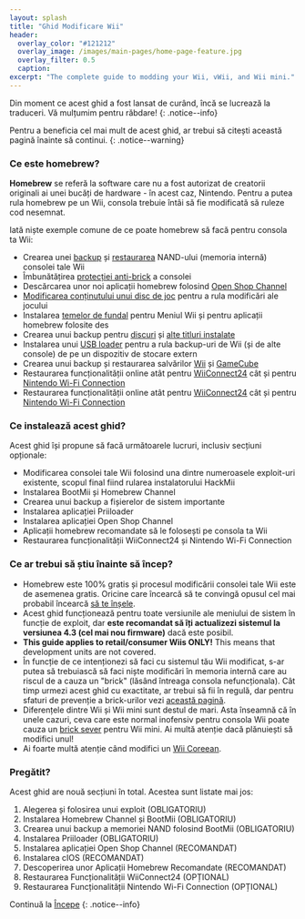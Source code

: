 ```yaml
---
layout: splash
title: "Ghid Modificare Wii"
header:
  overlay_color: "#121212"
  overlay_image: /images/main-pages/home-page-feature.jpg
  overlay_filter: 0.5
  caption:
excerpt: "The complete guide to modding your Wii, vWii, and Wii mini."
---
```


Din moment ce acest ghid a fost lansat de curând, încă se lucrează la traduceri. Vă mulțumim pentru răbdare!
{: .notice--info}

Pentru a beneficia cel mai mult de acest ghid, ar trebui să citești această pagină înainte să continui.
{: .notice--warning}

### Ce este homebrew?

**Homebrew** se referă la software care nu a fost autorizat de creatorii originali ai unei bucăți de hardware - în acest caz, Nintendo. Pentru a putea rula homebrew pe un Wii, consola trebuie întâi să fie modificată să ruleze cod nesemnat.

Iată niște exemple comune de ce poate homebrew să facă pentru consola ta Wii:

+ Crearea unei [backup](bootmii) și [restaurarea](bootmiirecover) NAND-ului (memoria internă) consolei tale Wii
+ Îmbunătățirea [protecției anti-brick](priiloader) a consolei
+ Descărcarea unor noi aplicații homebrew folosind [Open Shop Channel](osc)
+ [Modificarea conținutului unui disc de joc](https://wiki.hacks.guide/wiki/Wii:Riivolution) pentru a rula modificări ale jocului
+ Instalarea [temelor de fundal](themes) pentru Meniul Wii și pentru aplicații homebrew folosite des
+ Crearea unui backup pentru [discuri](dump-games) și [alte titluri instalate](dump-wads)
+ Instalarea unui [USB loader](wii-loaders) pentru a rula backup-uri de Wii (și de alte console) de pe un dispozitiv de stocare extern
+ Crearea unui backup și restaurarea salvărilor [Wii](wii-saves) și [GameCube](gcsaves)
+ Restaurarea funcționalității online atât pentru [WiiConnect24](wiiconnect24) cât și pentru [Nintendo Wi-Fi Connection](wiimmfi)
+ Restaurarea funcționalității online atât pentru [WiiConnect24](wiiconnect24) cât și pentru [Nintendo Wi-Fi Connection](wiimmfi)

### Ce instalează acest ghid?

Acest ghid își propune să facă următoarele lucruri, inclusiv secțiuni opționale:

+ Modificarea consolei tale Wii folosind una dintre numeroasele exploit-uri existente, scopul final fiind rularea instalatorului HackMii
+ Instalarea BootMii și Homebrew Channel
+ Crearea unui backup a fișierelor de sistem importante
+ Instalarea aplicației Priiloader
+ Instalarea aplicației Open Shop Channel
+ Aplicații homebrew recomandate să le folosești pe consola ta Wii
+ Restaurarea funcționalității WiiConnect24 și Nintendo Wi-Fi Connection

### Ce ar trebui să știu înainte să încep?

+ Homebrew este 100% gratis și procesul modificării consolei tale Wii este de asemenea gratis. Oricine care încearcă să te convingă opusul cel mai probabil încearcă [să te înșele](https://hbc.hackmii.com/scam).
+ Acest ghid funcționează pentru toate versiunile ale meniului de sistem în funcție de exploit, dar **este recomandat să îți actualizezi sistemul la versiunea 4.3 (cel mai nou firmware)** dacă este posibil.
+ **This guide applies to retail/consumer Wiis ONLY!** This means that development units are not covered.
+ În funcție de ce intenționezi să faci cu sistemul tău Wii modificat, s-ar putea să trebuiască să faci niște modificări în memoria internă care au riscul de a cauza un "brick" (lăsând întreaga consola nefuncționala). Cât timp urmezi acest ghid cu exactitate, ar trebui să fii în regulă, dar pentru sfaturi de prevenție a brick-urilor vezi [această pagină](bricks#brick-prevention).
+ Diferențele dintre Wii și Wii mini sunt destul de mari. Asta înseamnă că în unele cazuri, ceva care este normal inofensiv pentru consola Wii poate cauza un [brick sever](bricks#wi-fi-brick) pentru Wii mini. Ai multă atenție dacă plănuiești să modifici unul!
+ Ai foarte multă atenție când modifici un [Wii Coreean](bricks#korean-kiierror-003-brick).

### Pregătit?

Acest ghid are nouă secțiuni în total. Acestea sunt listate mai jos:

1. Alegerea și folosirea unui exploit (OBLIGATORIU)
1. Instalarea Homebrew Channel și BootMii (OBLIGATORIU)
1. Crearea unui backup a memoriei NAND folosind BootMii (OBLIGATORIU)
1. Instalarea Priiloader (OBLIGATORIU)
1. Instalarea aplicației Open Shop Channel (RECOMANDAT)
1. Instalarea cIOS (RECOMANDAT)
1. Descoperirea unor Aplicații Homebrew Recomandate (RECOMANDAT)
1. Restaurarea Funcționalității WiiConnect24 (OPȚIONAL)
1. Restaurarea Funcționalității Nintendo Wi-Fi Connection (OPȚIONAL)

Continuă la [Începe](get-started)
{: .notice--info}
